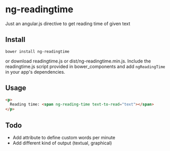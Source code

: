 ng-readingtime
===============

Just an angular.js directive to get reading time of given text

Install
-------

```
bower install ng-readingtime
```

or download readingtime.js or dist/ng-readingtime.min.js.
Include the readingtime.js script provided in bower_components and add `ngReadingTime` in your app's dependencies. 

Usage
-------

```html
<p>
  Reading time: <span ng-reading-time text-to-read="text"></span>
</p>
```

Todo
-------

* Add attribute to define custom words per minute
* Add different kind of output (textual, graphical)